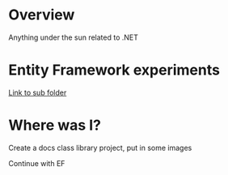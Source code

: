 # Overview
Anything under the sun related to .NET

# Entity Framework experiments

[Link to sub folder](MyEntityFramework101/README.MD)

# Where was I?

Create a docs class library project, 
put in some images

Continue with EF

